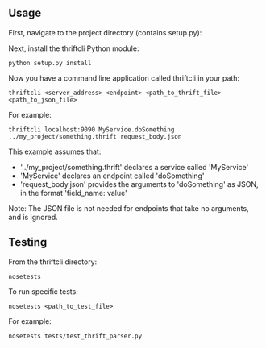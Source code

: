 ## Usage

First, navigate to the project directory (contains setup.py): 

Next, install the thriftcli Python module:
```
python setup.py install
```

Now you have a command line application called thriftcli in your path:

```
thriftcli <server_address> <endpoint> <path_to_thrift_file> <path_to_json_file>
```

For example:

```
thriftcli localhost:9090 MyService.doSomething ../my_project/something.thrift request_body.json
```

This example assumes that:

- '.\./my_project/something.thrift' declares a service called 'MyService'
- 'MyService' declares an endpoint called 'doSomething'
- 'request_body.json' provides the arguments to 'doSomething' as JSON, in the format 'field_name: value'

Note: The JSON file is not needed for endpoints that take no arguments, and is ignored.

## Testing

From the thriftcli directory:

```
nosetests
```

To run specific tests:

```
nosetests <path_to_test_file>
```

For example:

```
nosetests tests/test_thrift_parser.py
```
